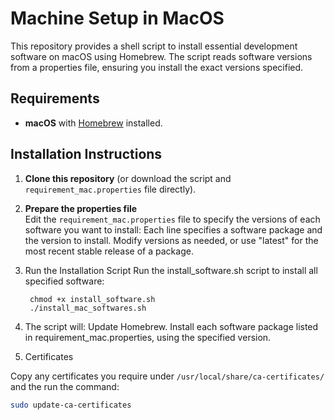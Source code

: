 # Machine Setup in MacOS

This repository provides a shell script to install essential development software on macOS using Homebrew. The script reads software versions from a properties file, ensuring you install the exact versions specified.

## Requirements

- **macOS** with [Homebrew](https://brew.sh) installed.

## Installation Instructions

1. **Clone this repository** (or download the script and `requirement_mac.properties` file directly).

2. **Prepare the properties file**  
   Edit the `requirement_mac.properties` file to specify the versions of each software you want to install:
   Each line specifies a software package and the version to install.
   Modify versions as needed, or use "latest" for the most recent stable release of a package.
3. Run the Installation Script
   Run the install_software.sh script to install all specified software:

   ```install_script
    chmod +x install_software.sh
    ./install_mac_softwares.sh
   ```

4. The script will:
   Update Homebrew.
   Install each software package listed in requirement_mac.properties, using the specified version.
5. Certificates

Copy any certificates you require under `/usr/local/share/ca-certificates/` and the run the command:

```bash
sudo update-ca-certificates
```
